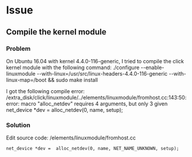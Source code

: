 # Issue #

## Compile the kernel module ##

### Problem

On Ubuntu 16.04 with kernel 4.4.0-116-generic, I tried to compile the click kernel module with the following command:
./configure --enable-linuxmodule --with-linux=/usr/src/linux-headers-4.4.0-116-generic --with-linux-map=/boot && sudo make install

I got the following compile error:
/extra_disk/click/linuxmodule/../elements/linuxmodule/fromhost.cc:143:50: error: macro "alloc_netdev" requires 4 arguments, but only 3 given net_device *dev = alloc_netdev(0, name, setup);

### Solution

Edit source code: /elements/linuxmodule/fromhost.cc

```
net_device *dev =  alloc_netdev(0, name, NET_NAME_UNKNOWN, setup);
```
